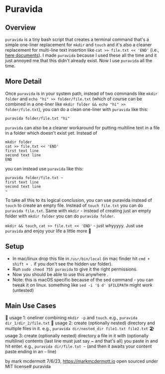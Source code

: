 # Puravida

## Overview
`puravida` is a tiny bash script that creates a terminal command that's a simple one-liner replacement for `mkdir` and `touch` and it's also a cleaner replacement for multi-line text insertion like `cat >> file.txt << 'END'` (i.e., [here documents](https://en.wikipedia.org/wiki/Here_document)). I made  `puravida` because I used these all the time and it just annoyed me that this didn't already exist. Now I use `puravida` all the time.

## More Detail
Once `puravida` is in your system path, instead of two commands like `mkdir folder` and `echo "hi" >> folder/file.txt` (which of course can be combined in a one-liner like `mkdir folder && echo "hi" >> folder/file.txt`), you can do a clean one-liner with `puravida` like this: 
```
puravida folder/file.txt "hi"
```
`puravida` can also be a cleaner workaround for putting multiline text in a file in a folder which doesn't exist yet. Instead of
```
mkdir folder
cat >> file.txt << 'END'
first text line
second text line
END
```
you can instead use `puravida` like this:
```
puravida folder/file.txt ~
first text line
second text line
~
```
To take all this to its logical conclusion, you can use puravida instead of `touch` to create an empty file. Instead of `touch file.txt` you can do `puravida file.txt`. Same with `mkdir` - instead of creating just an empty folder with `mkdir folder` you can do `puravida folder`.

`mkdir && touch`, `cat >> file.txt << 'END'` - just whyyyyy. Just use `puravida` and enjoy your life a little more 🌴

## Setup
- In mac/linux drop this file in `/usr/bin/local` (in mac finder hit `cmd + shift + .` if you don't see the hidden usr folder).
- Run `sudo chmod 755 puravida` to give it the right permissions.
- Now you should be able to use this anywhere .
- Note: this is macOS specific because of the sed command - you can tweak it on linux. something like `sed -i '$ d' $FILEPATH` might work (untested)

## Main Use Cases
🌴 usage 1: oneliner combining `mkdir -p` and `touch`. e.g., `puravida dir_1/dir_2/file.txt`
🌊 usage 2: create (optionally nested) directory and multiple files in it. e.g., `puravida dir/nested_dir file1.txt file2.txt`
🏖️ usage 3: create (optionally nested) directory a file in it with (optionally multiline) contents (last line must just say ~ and that's all) you paste in and hit enter.
e.g., `puravida dir/file.txt ~` (and then it awaits your content paste ending in an `~` line)

by mark mcdermott 7/6/23, https://markmcdermott.io
open sourced under MIT license# puravida

